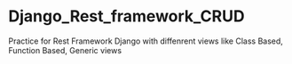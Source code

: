 # Django_Rest_framework_CRUD
Practice for Rest Framework Django with diffenrent views like Class Based, Function Based, Generic views

